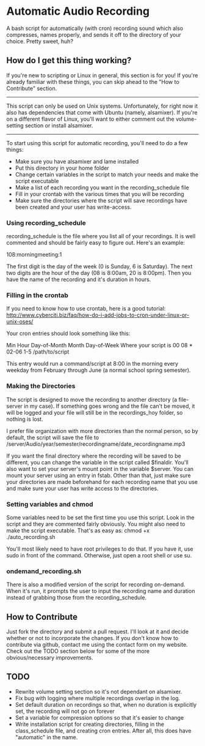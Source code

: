 # Automatic Audio Recording

A bash script for automatically (with cron) recording sound which also compresses, names properly, and sends it off to the directory of your choice. Pretty sweet, huh?

## How do I get this thing working?

If you're new to scripting or Linux in general, this section is for you! If you're already familiar with these things, you can skip ahead to the "How to Contribute" section.

***********************
This script can only be used on Unix systems. Unfortunately, for right now it also has dependencies that come with Ubuntu (namely, alsamixer). If you're on a different flavor of Linux, you'll want to either comment out the volume-setting section or install alsamixer.
***********************

To start using this script for automatic recording, you'll need to do a few things:
* Make sure you have alsamixer and lame installed
* Put this directory in your home folder
* Change certain variables in the script to match your needs and make the script executable
* Make a list of each recording you want in the recording_schedule file
* Fill in your crontab with the various times that you will be recording
* Make sure the directories where the script will save recordings have been created and your user has write-access.

### Using recording_schedule

recording_schedule is the file where you list all of your recordings. It is well commented and should be fairly easy to figure out. Here's an example:

108:morningmeeting:1

The first digit is the day of the week (0 is Sunday, 6 is Saturday). The next two digits are the hour of the day (08 is 8:00am, 20 is 8:00pm). Then you have the name of the recording and it's duration in hours.

### Filling in the crontab

If you need to know how to use crontab, here is a good tutorial: http://www.cyberciti.biz/faq/how-do-i-add-jobs-to-cron-under-linux-or-unix-oses/

Your cron entries should look something like this:

Min Hour Day-of-Month Month Day-of-Week Where your script is
00 	08 	 *            02-06 1-5         /path/to/script

This entry would run a command/script at 8:00 in the morning every weekday from February through June (a normal school spring semester).

### Making the Directories

The script is designed to move the recording to another directory (a file-server in my case). If something goes wrong and the file can't be moved, it will be logged and your file will still be in the recordings_hoy folder, so nothing is lost.

I prefer file organization with more directories than the normal person, so by default, the script will save the file to /server/Audio/year/semester/recordingname/date_recordingname.mp3

If you want the final directory where the recording will be saved to be different, you can change the variable in the script called $finaldir. You'll also want to set your server's mount point in the variable $server. You can mount your server using an entry in fstab. Other than that, just make sure your directories are made beforehand for each recording name that you use and make sure your user has write access to the directories.

### Setting variables and chmod

Some variables need to be set the first time you use this script. Look in the script and they are commented fairly obviously. You might also need to make the script executable. That's as easy as:
chmod +x ./auto_recording.sh

You'll most likely need to have root privileges to do that. If you have it, use sudo in front of the command. Otherwise, just open a root shell or use su.

### ondemand_recording.sh

There is also a modified version of the script for recording on-demand. When it's run, it prompts the user to input the recording name and duration instead of grabbing those from the recording_schedule.

## How to Contribute

Just fork the directory and submit a pull request. I'll look at it and decide whether or not to incorporate the changes. If you don't know how to contribute via github, contact me using the contact form on my website. Check out the TODO section below for some of the more obvious/necessary improvements.

## TODO

* Rewrite volume setting section so it's not dependant on alsamixer.
* Fix bug with logging where multiple recordings overlap in the log.
* Set default duration on recordings so that, when no duration is explicitly set, the recording will not go on forever
* Set a variable for compression options so that it's easier to change
* Write installation script for creating directories, filling in the class_schedule file, and creating cron entries. After all, this does have "automatic" in the name.